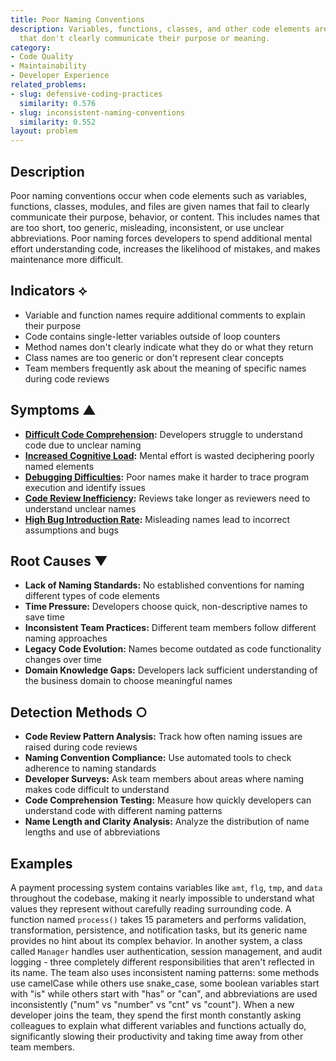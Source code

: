 ```yaml
---
title: Poor Naming Conventions
description: Variables, functions, classes, and other code elements are named in ways
  that don't clearly communicate their purpose or meaning.
category:
- Code Quality
- Maintainability
- Developer Experience
related_problems:
- slug: defensive-coding-practices
  similarity: 0.576
- slug: inconsistent-naming-conventions
  similarity: 0.552
layout: problem
---
```


## Description

Poor naming conventions occur when code elements such as variables, functions, classes, modules, and files are given names that fail to clearly communicate their purpose, behavior, or content. This includes names that are too short, too generic, misleading, inconsistent, or use unclear abbreviations. Poor naming forces developers to spend additional mental effort understanding code, increases the likelihood of mistakes, and makes maintenance more difficult.

## Indicators ⟡

- Variable and function names require additional comments to explain their purpose
- Code contains single-letter variables outside of loop counters
- Method names don't clearly indicate what they do or what they return
- Class names are too generic or don't represent clear concepts
- Team members frequently ask about the meaning of specific names during code reviews

## Symptoms ▲

- **[Difficult Code Comprehension](difficult-code-comprehension.md):** Developers struggle to understand code due to unclear naming
- **[Increased Cognitive Load](increased-cognitive-load.md):** Mental effort is wasted deciphering poorly named elements
- **[Debugging Difficulties](debugging-difficulties.md):** Poor names make it harder to trace program execution and identify issues
- **[Code Review Inefficiency](code-review-inefficiency.md):** Reviews take longer as reviewers need to understand unclear names
- **[High Bug Introduction Rate](high-bug-introduction-rate.md):** Misleading names lead to incorrect assumptions and bugs

## Root Causes ▼

- **Lack of Naming Standards:** No established conventions for naming different types of code elements
- **Time Pressure:** Developers choose quick, non-descriptive names to save time
- **Inconsistent Team Practices:** Different team members follow different naming approaches
- **Legacy Code Evolution:** Names become outdated as code functionality changes over time
- **Domain Knowledge Gaps:** Developers lack sufficient understanding of the business domain to choose meaningful names

## Detection Methods ○

- **Code Review Pattern Analysis:** Track how often naming issues are raised during code reviews
- **Naming Convention Compliance:** Use automated tools to check adherence to naming standards
- **Developer Surveys:** Ask team members about areas where naming makes code difficult to understand
- **Code Comprehension Testing:** Measure how quickly developers can understand code with different naming patterns
- **Name Length and Clarity Analysis:** Analyze the distribution of name lengths and use of abbreviations

## Examples

A payment processing system contains variables like `amt`, `flg`, `tmp`, and `data` throughout the codebase, making it nearly impossible to understand what values they represent without carefully reading surrounding code. A function named `process()` takes 15 parameters and performs validation, transformation, persistence, and notification tasks, but its generic name provides no hint about its complex behavior. In another system, a class called `Manager` handles user authentication, session management, and audit logging - three completely different responsibilities that aren't reflected in its name. The team also uses inconsistent naming patterns: some methods use camelCase while others use snake_case, some boolean variables start with "is" while others start with "has" or "can", and abbreviations are used inconsistently ("num" vs "number" vs "cnt" vs "count"). When a new developer joins the team, they spend the first month constantly asking colleagues to explain what different variables and functions actually do, significantly slowing their productivity and taking time away from other team members.